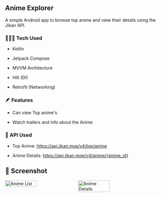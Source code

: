 ## Anime Explorer

A simple Android app to browse top anime and view their details using the Jikan API.

### 🧑🏻‍💻 Tech Used
- Kotlin

- Jetpack Compose

- MVVM Architecture

- Hilt (DI)

- Retrofit (Networking)

### 🪶 Features
- Can view Top anime's

- Watch trailers and info about the Anime

### 📌 API Used
- Top Anime: https://api.jikan.moe/v4/top/anime

- Anime Details: https://api.jikan.moe/v4/anime/{anime_id}

## 📸 Screenshot
<div style="display: flex; gap: 10px;"> <img src="https://github.com/user-attachments/assets/72411a4e-2f67-4fa2-bb14-e69ebf14eda8" alt="Anime List" width="45%"/> <img src="https://github.com/user-attachments/assets/94f7f7c8-db52-496a-84a1-767fc3dfbc87" alt="Anime Details" width="45%"/> </div>
